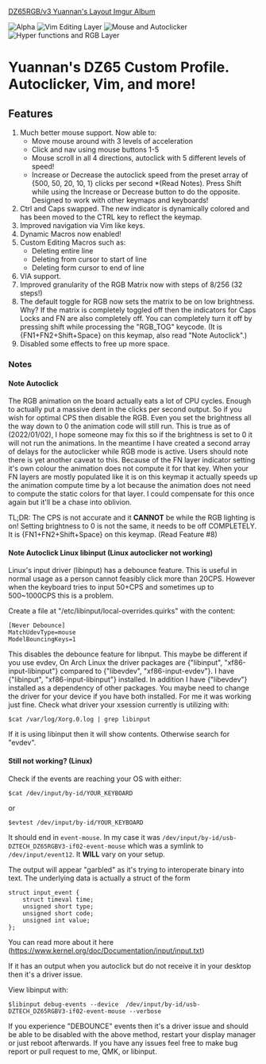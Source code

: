 [DZ65RGB/v3 Yuannan's Layout Imgur Album](https://imgur.com/a/BI2RjgE)

![Alpha](https://i.imgur.com/ikqvrtF.png)
![Vim Editing Layer](https://i.imgur.com/hoBvSRR.png)
![Mouse and Autoclicker](https://i.imgur.com/QWmWaWY.png)
![Hyper functions and RGB Layer](https://i.imgur.com/Zm6Tf6p.png)

# Yuannan's DZ65 Custom Profile. Autoclicker, Vim, and more!

## Features

1. Much better mouse support. Now able to:
	- Move mouse around with 3 levels of acceleration
	- Click and nav using mouse buttons 1-5
	- Mouse scroll in all 4 directions, autoclick with 5 different levels of speed!
	- Increase or Decrease the autoclick speed from the preset array of {500, 50, 20, 10, 1} clicks per second \*(Read Notes). Press Shift while using the Increase or Decrease button to do the opposite. Designed to work with other keymaps and keyboards!
2. Ctrl and Caps swapped. The new indicator is dynamically colored and has been moved to the CTRL key to reflect the keymap.
3. Improved navigation via Vim like keys.
4. Dynamic Macros now enabled!
5. Custom Editing Macros such as:
	- Deleting entire line
	- Deleting from cursor to start of line
	- Deleting form cursor to end of line
6. VIA support.
7. Improved granularity of the RGB Matrix now with steps of 8/256 (32 steps!)
8. The default toggle for RGB now sets the matrix to be on low brightness. Why? If the matrix is completely toggled off then the indicators for Caps Locks and FN are also completely off. You can completely turn it off by pressing shift while processing the "RGB_TOG" keycode. (It is {FN1+FN2+Shift+Space} on this keymap, also read "Note Autoclick".)
9. Disabled some effects to free up more space.

### Notes

#### Note Autoclick
The RGB animation on the board actually eats a lot of CPU cycles. Enough to actually put a massive dent in the clicks per second output. So if you wish for optimal CPS then disable the RGB. Even you set the brightness all the way down to 0 the animation code will still run. This is true as of (2022/01/02), I hope someone may fix this so if the brightness is set to 0 it will not run the animations. In the meantime I have created a second array of delays for the autoclicker while RGB mode is active. Users should note there is yet another caveat to this. Because of  the FN layer indicator setting it's own colour the animation does not compute it for that key. When your FN layers are mostly populated like it is on this keymap it actually speeds up the animation compute time by a lot because the animation does not need to compute the static colors for that layer. I could compensate for this once again but it'll be a chase into oblivion.

TL;DR: The CPS is not accurate and it **CANNOT** be while the RGB lighting is on! Setting brightness to 0 is not the same, it needs to be off COMPLETELY. It is {FN1+FN2+Shift+Space} on this keymap. (Read Feature #8)

#### Note Autoclick Linux libinput (Linux autoclicker not working)

Linux's input driver (libinput) has a debounce feature. This is useful in normal usage as a person cannot feasibly click more than 20CPS. However when the keyboard tries to input 50+CPS and sometimes up to 500~1000CPS this is a problem.

Create a file at "/etc/libinput/local-overrides.quirks" with the content:

	[Never Debounce]
	MatchUdevType=mouse
	ModelBouncingKeys=1

This disables the debounce feature for libnput. This maybe be different if you use evdev, On Arch Linux the driver packages are {"libinput", "xf86-input-libinput"} compared to {"libevdev", "xf86-input-evdev"}. I have {"libinput", "xf86-input-libinput"} installed. In addition I have {"libevdev"} installed as a dependency of other packages. You maybe need to change the driver for your device if you have both installed. For me it was working just fine. Check what driver your xsession currently is utilizing with: 

	$cat /var/log/Xorg.0.log | grep libinput

If it is using libinput then it will show contents. Otherwise search for "evdev".

#### Still not working? (Linux)

Check if the events are reaching your OS with either:

	$cat /dev/input/by-id/YOUR_KEYBOARD
or

	$evtest /dev/input/by-id/YOUR_KEYBOARD

It should end in `event-mouse`. In my case it was `/dev/input/by-id/usb-DZTECH_DZ65RGBV3-if02-event-mouse` which was a symlink to `/dev/input/event12`. It **WILL** vary on your setup.

The output will appear "garbled" as it's trying to interoperate binary into text. The underlying data is actually a struct of the form

	struct input_event {
		struct timeval time;
		unsigned short type;
		unsigned short code;
		unsigned int value;
	};

You can read more about it here (https://www.kernel.org/doc/Documentation/input/input.txt)

If it has an output when you autoclick but do not receive it in your desktop then it's a driver issue.

View libinput with:

	$libinput debug-events --device  /dev/input/by-id/usb-DZTECH_DZ65RGBV3-if02-event-mouse --verbose

If you experience "DEBOUNCE" events then it's a driver issue and should be able to be disabled with the above method, restart your display manager or just reboot afterwards.
If you have any issues feel free to make bug report or pull request to me, QMK, or libinput.
